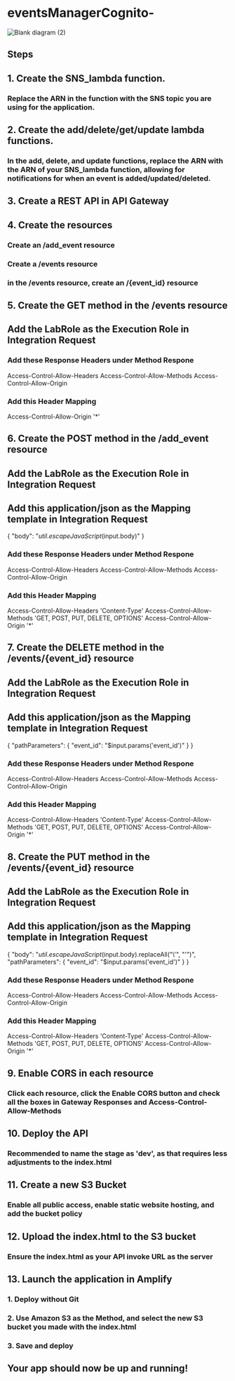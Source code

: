 # eventsManagerCognito-

![Blank diagram (2)](https://github.com/user-attachments/assets/d4e19019-ceb1-4aae-b1e9-864f70c1faac)


## Steps

## 1. Create the SNS_lambda function. 

### Replace the ARN in the function with the SNS topic you are using for the application.

## 2. Create the add/delete/get/update lambda functions. 

### In the add, delete, and update functions, replace the ARN with the ARN of your SNS_lambda function, allowing for notifications for when an event is added/updated/deleted. 

## 3. Create a REST API in API Gateway

## 4. Create the resources

### Create an /add_event resource
### Create a /events resource
### in the /events resource, create an /{event_id} resource

## 5. Create the GET method in the /events resource 

## Add the LabRole as the Execution Role in Integration Request

### Add these Response Headers under Method Respone

Access-Control-Allow-Headers
Access-Control-Allow-Methods
Access-Control-Allow-Origin

 ### Add this Header Mapping 

Access-Control-Allow-Origin '*'

## 6. Create the POST method in the /add_event resource 

## Add the LabRole as the Execution Role in Integration Request

## Add this application/json as the Mapping template in Integration Request

{
  "body": "$util.escapeJavaScript($input.body)"
}


### Add these Response Headers under Method Respone

Access-Control-Allow-Headers
Access-Control-Allow-Methods
Access-Control-Allow-Origin

 ### Add this Header Mapping 

Access-Control-Allow-Headers 'Content-Type'
Access-Control-Allow-Methods 'GET, POST, PUT, DELETE, OPTIONS'
Access-Control-Allow-Origin '*'

## 7. Create the DELETE method in the /events/{event_id} resource 

## Add the LabRole as the Execution Role in Integration Request

## Add this application/json as the Mapping template in Integration Request

{
    "pathParameters": {
        "event_id": "$input.params('event_id')"
    }
}


### Add these Response Headers under Method Respone

Access-Control-Allow-Headers
Access-Control-Allow-Methods
Access-Control-Allow-Origin

 ### Add this Header Mapping 

Access-Control-Allow-Headers 'Content-Type'
Access-Control-Allow-Methods 'GET, POST, PUT, DELETE, OPTIONS'
Access-Control-Allow-Origin '*'


## 8. Create the PUT method in the /events/{event_id} resource 

## Add the LabRole as the Execution Role in Integration Request

## Add this application/json as the Mapping template in Integration Request

{
  "body": "$util.escapeJavaScript($input.body).replaceAll("\\'", "'")",
  "pathParameters": {
    "event_id": "$input.params('event_id')"
  }
}


### Add these Response Headers under Method Respone

Access-Control-Allow-Headers
Access-Control-Allow-Methods
Access-Control-Allow-Origin

 ### Add this Header Mapping 
 
Access-Control-Allow-Headers 'Content-Type'
Access-Control-Allow-Methods 'GET, POST, PUT, DELETE, OPTIONS'
Access-Control-Allow-Origin '*'

## 9. Enable CORS in each resource

### Click each resource, click the Enable CORS button and check all the boxes in Gateway Responses and Access-Control-Allow-Methods

## 10. Deploy the API 

### Recommended to name the stage as 'dev', as that requires less adjustments to the index.html

## 11. Create a new S3 Bucket

### Enable all public access, enable static website hosting, and add the bucket policy

## 12. Upload the index.html to the S3 bucket

### Ensure the index.html as your API invoke URL as the server

## 13. Launch the application in Amplify

### 1. Deploy without Git
### 2. Use Amazon S3 as the Method, and select the new S3 bucket you made with the index.html
### 3. Save and deploy 

## Your app should now be up and running!






